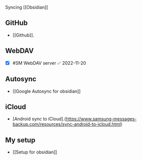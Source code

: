 
Syncing [[Obsidian]]

## GitHub
 - [[Github]]. 
## WebDAV
- [x] #SM WebDAV server ✅ 2022-11-20

## Autosync
- [[Google Autosync for obsidian]] 

## iCloud
- [Android sync to iCloud].(https://www.samsung-messages-backup.com/resources/sync-android-to-icloud.html)

## My setup
- [[Setup for obsidian]]